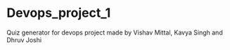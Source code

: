 # Devops_project_1
Quiz generator for devops project made by Vishav Mittal, Kavya Singh and Dhruv Joshi
